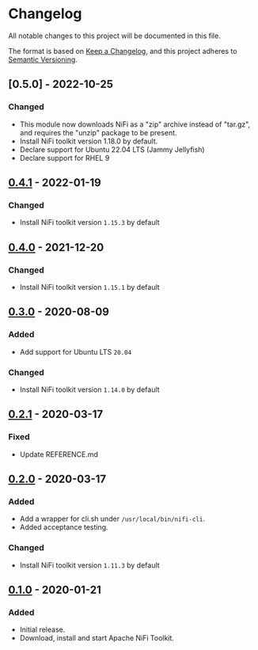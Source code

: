 # Changelog

All notable changes to this project will be documented in this file.

The format is based on [Keep a Changelog](https://keepachangelog.com/en/1.0.0/),
and this project adheres to [Semantic Versioning](https://semver.org/spec/v2.0.0.html).

## [0.5.0] - 2022-10-25

### Changed

- This module now downloads NiFi as a "zip" archive instead of "tar.gz", and
  requires the "unzip" package to be present.
- Install NiFi toolkit version 1.18.0 by default.
- Declare support for Ubuntu 22.04 LTS (Jammy Jellyfish)
- Declare support for RHEL 9

## [0.4.1] - 2022-01-19

### Changed

- Install NiFi toolkit version `1.15.3` by default

## [0.4.0] - 2021-12-20
### Changed
- Install NiFi toolkit version `1.15.1` by default

## [0.3.0] - 2020-08-09

### Added

- Add support for Ubuntu LTS `20.04`

### Changed

- Install NiFi toolkit version `1.14.0` by default

## [0.2.1] - 2020-03-17

### Fixed

- Update REFERENCE.md

## [0.2.0] - 2020-03-17

### Added

- Add a wrapper for cli.sh under `/usr/local/bin/nifi-cli`.
- Added acceptance testing.

### Changed

- Install NiFi toolkit version `1.11.3` by default

## [0.1.0] - 2020-01-21

### Added

- Initial release.
- Download, install and start Apache NiFi Toolkit.

[unreleased]: https://github.com/ssm/ssm-nifi_toolkit/compare/0.4.1...main
[0.4.1]: https://github.com/ssm/ssm-nifi_toolkit/releases/tag/0.4.1
[0.4.0]: https://github.com/ssm/ssm-nifi_toolkit/releases/tag/0.4.0
[0.3.0]: https://github.com/ssm/ssm-nifi_toolkit/releases/tag/0.3.0
[0.2.1]: https://github.com/ssm/ssm-nifi_toolkit/releases/tag/0.2.1
[0.2.0]: https://github.com/ssm/ssm-nifi_toolkit/releases/tag/0.2.0
[0.1.0]: https://github.com/ssm/ssm-nifi_toolkit/releases/tag/0.1.0
